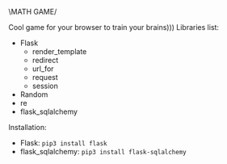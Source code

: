 \MATH GAME/

Cool game for your browser to train your brains)))
Libraries list:
- Flask
    - render_template
    - redirect
    - url_for
    - request
    - session
- Random
- re
- flask_sqlalchemy

Installation:
- Flask:
``pip3 install flask``
- flask_sqlalchemy: ``pip3 install flask-sqlalchemy``

